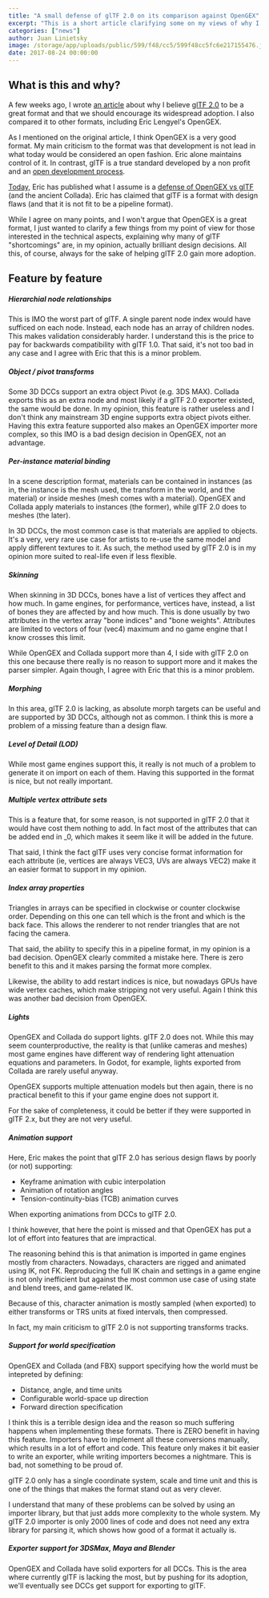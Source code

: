 ```yaml
---
title: "A small defense of glTF 2.0 on its comparison against OpenGEX"
excerpt: "This is a short article clarifying some on my views of why I believe glTF to be a great asset pipeline format, contrarily to the claims of Eric Lengyel's feature comparison of OpenGEX and glTF."
categories: ["news"]
author: Juan Linietsky
image: /storage/app/uploads/public/599/f48/cc5/599f48cc5fc6e217155476.jpg
date: 2017-08-24 00:00:00
---
```


## What is this and why?

A few weeks ago, I wrote [an article](https://godotengine.org/article/we-should-all-use-gltf-20-export-3d-assets-game-engines) about why I believe [glTF 2.0](https://www.khronos.org/gltf) to be a great format and that we should encourage its widespread adoption. I also compared it to other formats, including Eric Lengyel's OpenGEX.

As I mentioned on the original article, I think OpenGEX is a very good format. My main criticism to the format was that development is not lead in what today would be considered an open fashion. Eric alone maintains control of it. In contrast, glTF is a true standard developed by a non profit and an [open development process](https://github.com/KhronosGroup/glTF).

[Today](https://twitter.com/EricLengyel/status/900585100550721536), Eric has published what I assume is a [defense of OpenGEX vs glTF](http://opengex.org/comparison.html) (and the ancient Collada). Eric has claimed that glTF is a format with design flaws (and that it is not fit to be a pipeline format).

While I agree on many points, and I won't argue that OpenGEX is a great format, I just wanted to clarify a few things from my point of view for those interested in the technical aspects, explaining why many of glTF "shortcomings" are, in my opinion, actually brilliant design decisions. All this, of course, always for the sake of helping glTF 2.0 gain more adoption.

## Feature by feature

##### Hierarchial node relationships

This is IMO the worst part of glTF. A single parent node index would have sufficed on each node. Instead, each node has an array of children nodes. This makes validation considerably harder. I understand this is the price to pay for backwards compatibility with glTF 1.0. That said, it's not too bad in any case and I agree with Eric that this is a minor problem.

##### Object / pivot transforms

Some 3D DCCs support an extra object Pivot (e.g. 3DS MAX). Collada exports this as an extra node and most likely if a glTF 2.0 exporter existed, the same would be done. In my opinion, this feature is rather useless and I don't think any mainstream 3D engine supports extra object pivots either. Having this extra feature supported also makes an OpenGEX importer more complex, so this IMO is a bad design decision in OpenGEX, not an advantage.

##### Per-instance material binding

In a scene description format, materials can be contained in instances (as in, the instance is the mesh used, the transform in the world, and the material) or inside meshes (mesh comes with a material). OpenGEX and Collada apply materials to instances (the former), while glTF 2.0 does to meshes (the later).

In 3D DCCs, the most common case is that materials are applied to objects. It's a very, very rare use case for artists to re-use the same model and apply different textures to it. As such, the method used by glTF 2.0 is in my opinion more suited to real-life even if less flexible.

##### Skinning

When skinning in 3D DCCs, bones have a list of vertices they affect and how much. In game engines, for performance, vertices have, instead, a list of bones they are affected by and how much. This is done usually by two attributes in the vertex array "bone indices" and "bone weights". Attributes are limited to vectors of four (vec4) maximum and no game engine that I know crosses this limit.

While OpenGEX and Collada support more than 4, I side with glTF 2.0 on this one because there really is no reason to support more and it makes the parser simpler. Again though, I agree with Eric that this is a minor problem.


##### Morphing

In this area, glTF 2.0 is lacking, as absolute morph targets can be useful and are supported by 3D DCCs, although not as common. I think this is more a problem of a missing feature than a design flaw.


##### Level of Detail (LOD)

While most game engines support this, it really is not much of a problem to generate it on import on each of them. Having this supported in the format is nice, but not really important.

##### Multiple vertex attribute sets

This is a feature that, for some reason, is not supported in glTF 2.0 that it would have cost them nothing to add. In fact most of the attributes that can be added end in _0, which makes it seem like it will be added in the future.

That said, I think the fact glTF uses very concise format information for each attribute (ie, vertices are always VEC3, UVs are always VEC2) make it an easier format to support in my opinion.

##### Index array properties

Triangles in arrays can be specified in clockwise or counter clockwise order. Depending on this one can tell which is the front and which is the back face. This allows the renderer to not render triangles that are not facing the camera.

That said, the ability to specify this in a pipeline format, in my opinion is a bad decision. OpenGEX clearly commited a mistake here. There is zero benefit to this and it makes parsing the format more complex.

Likewise, the ability to add restart indices is nice, but nowadays GPUs have wide vertex caches, which make stripping not very useful. Again I think this was another bad decision from OpenGEX.


##### Lights

OpenGEX and Collada do support lights. glTF 2.0 does not. While this may seem counterproductive, the reality is that (unlike cameras and meshes) most game engines have different way of rendering light attenuation equations and parameters. In Godot, for example, lights exported from Collada are rarely useful anyway.

OpenGEX supports multiple attenuation models but then again, there is no practical benefit to this if your game engine does not support it.

For the sake of completeness, it could be better if they were supported in glTF 2.x, but they are not very useful.


##### Animation support

Here, Eric makes the point that glTF 2.0 has serious design flaws by poorly (or not) supporting:

* Keyframe animation with cubic interpolation
* Animation of rotation angles
* Tension-continuity-bias (TCB) animation curves


When exporting animations from DCCs to glTF 2.0.

I think however, that here the point is missed and that OpenGEX has put a lot of effort into features that are impractical.

The reasoning behind this is that animation is imported in game engines mostly from characters. Nowadays, characters are rigged and animated using IK, not FK. Reproducing the full IK chain and settings in a game engine is not only inefficient but against the most common use case of using state and blend trees, and game-related IK.

Because of this, character animation is mostly sampled (when exported) to either transforms or TRS units at fixed intervals, then compressed.

In fact, my main criticism to glTF 2.0 is not supporting transforms tracks.


##### Support for world specification

OpenGEX and Collada (and FBX) support specifying how the world must be intepreted by defining:

* Distance, angle, and time units
* Configurable world-space up direction
* Forward direction specification

I think this is a terrible design idea and the reason so much suffering happens when implementing these formats. There is ZERO benefit in having this feature. Importers have to implement all these conversions manually, which results in a lot of effort and code. This feature only makes it bit easier to write an exporter, while writing importers becomes a nightmare. This is bad, not something to be proud of.

glTF 2.0 only has a single coordinate system, scale and time unit and this is one of the things that makes the format stand out as very clever.

I understand that many of these problems can be solved by using an importer library, but that just adds more complexity to the whole system. My glTF 2.0 importer is only 2000 lines of code and does not need any extra library for parsing it, which shows how good of a format it actually is.


##### Exporter support for 3DSMax, Maya and Blender

OpenGEX and Collada have solid exporters for all DCCs. This is the area where currently glTF is lacking the most, but by pushing for its adoption, we'll eventually see DCCs get support for exporting to glTF.
